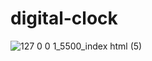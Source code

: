 # digital-clock
![127 0 0 1_5500_index html (5)](https://user-images.githubusercontent.com/61211600/111171935-95083680-85cf-11eb-90c1-afef80d9e6e4.png)
